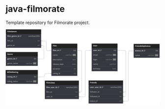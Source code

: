 # java-filmorate
Template repository for Filmorate project.

 
![BD scheme](https://github.com/CharlesMickey/java-filmorate/blob/main/src/images/bd%20scheme.svg)


